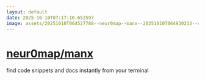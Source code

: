 ```yaml
---
layout: default
date: 2025-10-10T07:17:10.652597
image: assets/20251010T064527788--neur0map--manx--20251010T064930232--cropped.png
---
```


# [neur0map/manx](https://github.com/neur0map/manx)

find code snippets and docs instantly from your terminal
